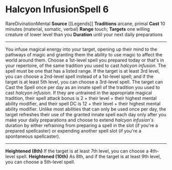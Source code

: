 ﻿---
actions: null
area: null
bloodline: null
component:
- Material
- Somatic
- Verbal
cost: null
deity: null
domain: null
duration: until your next daily preparations
element: null
heighten: 8th, 10th
heighten_level: 6, 8, 10
id: '816'
lesson: null
level: '6'
mystery: null
name: Halcyon Infusion
patron_theme: null
range: touch
rarity: Rare
requirement: null
saving_throw: null
school: Divination
source: '[[DATABASE/source/Legends|Legends]]'
target: one willing creature of lower level than you
tradition:
- Arcane
- Primal
trait:
- '[[DATABASE/trait/Divination|Divination]]'
- '[[DATABASE/trait/Mental|Mental]]'
- '[[DATABASE/trait/Rare|Rare]]'
trigger: null
type: Spell

---
# Halcyon Infusion<span class="item-type">Spell 6</span>

<span class="trait-rare item-trait">Rare</span><span class="item-trait">Divination</span><span class="item-trait">Mental</span>
**Source** [[Legends]]
**Traditions** arcane, primal
**Cast** 10 minutes (material, somatic, verbal)
**Range** touch; **Targets** one willing creature of lower level than you
**Duration** until your next daily preparations

---
You infuse magical energy into your target, opening up their mind to the pathways of magic and granting them the ability to use magic to affect the world around them. Choose a 1st-level spell you prepared today or that's in your repertoire, of the same tradition you used to cast _halcyon infusion_. The spell must be one that has a listed range. If the target is at least 3rd level, you can choose a 2nd-level spell instead of a 1st-level spell; and if the target is at least 5th level, you can choose a 3rd-level spell. The target can Cast the Spell once per day as an innate spell of the tradition you used to cast _halcyon infusion_. If they are untrained in the appropriate magical tradition, their spell attack bonus is 2 + their level + their highest mental ability modifier, and their spell DC is 12 + their level + their highest mental ability modifier. Unlike most abilities that can only be used once per day, the target refreshes their use of the granted innate spell each day only after you make your daily preparations and choose to extend _halcyon infusion's_ duration by either refraining from preparing a spell in the slot (if you're a prepared spellcaster) or expending another spell slot (if you're a spontaneous spellcaster).

---
**Heightened (8th)** If the target is at least 7th level, you can choose a 4th-level spell.
**Heightened (10th)** As 8th, and if the target is at least 9th level, you can choose a 5th-level spell.